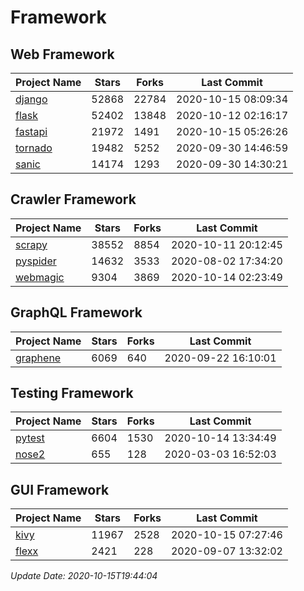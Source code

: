 # Framework

## Web Framework

| Project Name | Stars | Forks | Last Commit |
| ------------ | ----- | ----- | ----------- |
| [django](https://github.com/django/django) | 52868 | 22784 | 2020-10-15 08:09:34 |
| [flask](https://github.com/pallets/flask) | 52402 | 13848 | 2020-10-12 02:16:17 |
| [fastapi](https://github.com/tiangolo/fastapi) | 21972 | 1491 | 2020-10-15 05:26:26 |
| [tornado](https://github.com/tornadoweb/tornado) | 19482 | 5252 | 2020-09-30 14:46:59 |
| [sanic](https://github.com/huge-success/sanic) | 14174 | 1293 | 2020-09-30 14:30:21 |

## Crawler Framework

| Project Name | Stars | Forks | Last Commit |
| ------------ | ----- | ----- | ----------- |
| [scrapy](https://github.com/scrapy/scrapy) | 38552 | 8854 | 2020-10-11 20:12:45 |
| [pyspider](https://github.com/binux/pyspider) | 14632 | 3533 | 2020-08-02 17:34:20 |
| [webmagic](https://github.com/code4craft/webmagic) | 9304 | 3869 | 2020-10-14 02:23:49 |

## GraphQL Framework

| Project Name | Stars | Forks | Last Commit |
| ------------ | ----- | ----- | ----------- |
| [graphene](https://github.com/graphql-python/graphene) | 6069 | 640 | 2020-09-22 16:10:01 |

## Testing Framework

| Project Name | Stars | Forks | Last Commit |
| ------------ | ----- | ----- | ----------- |
| [pytest](https://github.com/pytest-dev/pytest) | 6604 | 1530 | 2020-10-14 13:34:49 |
| [nose2](https://github.com/nose-devs/nose2) | 655 | 128 | 2020-03-03 16:52:03 |

## GUI Framework

| Project Name | Stars | Forks | Last Commit |
| ------------ | ----- | ----- | ----------- |
| [kivy](https://github.com/kivy/kivy) | 11967 | 2528 | 2020-10-15 07:27:46 |
| [flexx](https://github.com/flexxui/flexx) | 2421 | 228 | 2020-09-07 13:32:02 |

*Update Date: 2020-10-15T19:44:04*